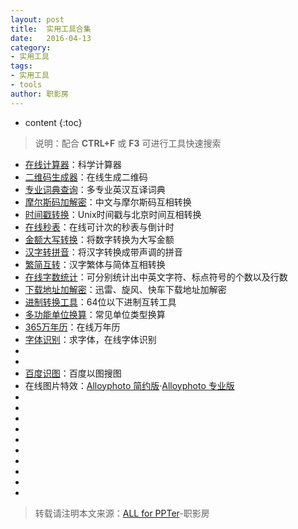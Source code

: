 ```yaml
---
layout: post
title:  实用工具合集
date:   2016-04-13
category: 
- 实用工具
tags:
- 实用工具
- tools
author: 职影房
---
```


* content
{:toc}

> 说明：配合 **CTRL+F** 或 **F3** 可进行工具快速搜索

- [在线计算器](http://zhiyingfang.github.io/2016/04/13/utility-tools/cal)：科学计算器
- [二维码生成器](http://zhiyingfang.github.io/2016/04/13/utility-tools/erweima)：在线生成二维码
- [专业词典查询](http://zhuanye.supfree.net)：多专业英汉互译词典
- [摩尔斯码加解密](http://cmorse.supfree.net)：中文与摩尔斯码互相转换
- [时间戳转换](http://timestamp.supfree.net)：Unix时间戳与北京时间互相转换
- [在线秒表](http://zhiyingfang.github.io/2016/04/13/utility-tools/miaobiao)：在线可计次的秒表与倒计时
- [金额大写转换](http://zhiyingfang.github.io/2016/04/13/utility-tools/jinedaxie)：将数字转换为大写金额
- [汉字转拼音](http://pinyin.supfree.net)：将汉字转换成带声调的拼音
- [繁简互转](http://tools.2345.com/jianfanzh.htm)：汉字繁体与简体互相转换
- [在线字数统计](http://zishu.supfree.net)：可分别统计出中英文字符、标点符号的个数以及行数
- [下载地址加解密](http://xiazaidizhi.911cha.com)：迅雷、旋风、快车下载地址加解密
- [进制转换工具](http://tool.httpcn.com/Tool/JinZhiZhuanHuan.html)：64位以下进制互转工具
- [多功能单位换算](http://zhiyingfang.github.io/2016/04/13/utility-tools/danweihuansuan)：常见单位类型换算
- [365万年历](http://baidu365.duapp.com/wnl.html)：在线万年历
- [字体识别](http://www.qiuziti.com)：求字体，在线字体识别
- []()
- []()
- [百度识图](http://image.baidu.com/?fr=shitu)：百度以图搜图
- 在线图片特效：[Alloyphoto 简约版](http://zhiyingfang.github.io/2016/04/13/utility-tools/alloyphoto)·[Alloyphoto 专业版](http://zhiyingfang.github.io/2016/04/13/utility-tools/alloyphotopro)
- []()
- []()
- []()
- []()
- []()
- []()
- []()
- []()
- []()
- []()

> 转载请注明本文来源：[ALL for PPTer](http://zhiyingfang.github.io/2016/04/13/utility-tools/)-职影房
